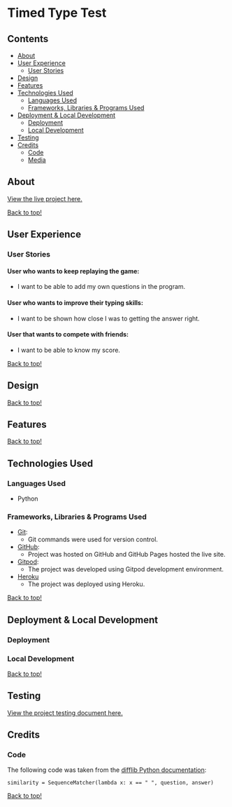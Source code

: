 # Timed Type Test

## Contents
* [About](#about)
* [User Experience](#user-experience)
    * [User Stories](#user-stories)
* [Design](#design)
* [Features](#features)
* [Technologies Used](#technologies-used)
    * [Languages Used](#languages-used)
    * [Frameworks, Libraries & Programs Used](#frameworks-libraries--programs-used)
* [Deployment & Local Development](#deployment--local-development)
    * [Deployment](#deployment)
    * [Local Development](#local-development)
* [Testing](#testing)
* [Credits](#credits)
    * [Code](#code)
    * [Media](#media)

## About
[View the live project here.](https://timed-type-test.herokuapp.com/)

[Back to top!](#timed-type-test)

## User Experience
### User Stories
#### User who wants to keep replaying the game:
- I want to be able to add my own questions in the program.
#### User who wants to improve their typing skills:
- I want to be shown how close I was to getting the answer right.
#### User that wants to compete with friends:
- I want to be able to know my score.

[Back to top!](#timed-type-test)

## Design
[Back to top!](#timed-type-test)

## Features
[Back to top!](#timed-type-test)

## Technologies Used
### Languages Used
- Python

### Frameworks, Libraries & Programs Used
- [Git](https://git-scm.com/):
    - Git commands were used for version control.
- [GitHub](https://github.com/):
    - Project was hosted on GitHub and GitHub Pages hosted the live site.
- [Gitpod](https://www.gitpod.io/):
    - The project was developed using Gitpod development environment.
- [Heroku](https://www.heroku.com/)
    - The project was deployed using Heroku.

[Back to top!](#timed-type-test)

## Deployment & Local Development
### Deployment
### Local Development

[Back to top!](#timed-type-test)

## Testing
[View the project testing document here.](TESTING.md)

## Credits
### Code
The following code was taken from the [difflib Python documentation](https://docs.python.org/3/library/difflib.html#sequencematcher-examples):

```
similarity = SequenceMatcher(lambda x: x == " ", question, answer)
```

[Back to top!](#timed-type-test)